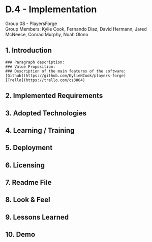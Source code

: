 # D.4 - Implementation

Group 08 - PlayersForge\
Group Members: Kylie Cook, Fernando Diaz, David Hermann, Jared McNeece, Conrad Murphy, Noah Olono

## 1. Introduction
	### Paragraph description:
	### Value Proposition:
	### Description of the main features of the software:
	[Github](https://github.com/KylieNCook/players-forge)
	[Trello](https://trello.com/cs3864)
## 2. Implemented Requirements
## 3. Adopted Technologies
## 4. Learning / Training
## 5. Deployment
## 6. Licensing
## 7. Readme File
## 8. Look & Feel
## 9. Lessons Learned
## 10. Demo
